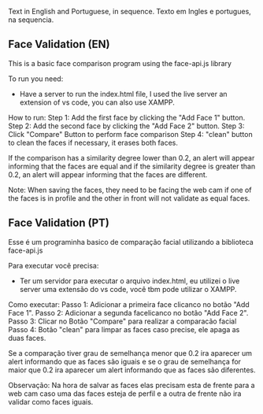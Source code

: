 Text in English and Portuguese, in sequence.
Texto em Ingles e portugues, na sequencia.


## Face Validation (EN)
This is a basic face comparison program using the face-api.js library

To run you need:

- Have a server to run the index.html file, I used the live server an extension of vs code, you can also use XAMPP.

How to run:
Step 1: Add the first face by clicking the "Add Face 1" button.
Step 2: Add the second face by clicking the "Add Face 2" button.
Step 3: Click "Compare" Button to perform face comparison
Step 4: "clean" button to clean the faces if necessary, it erases both faces.

If the comparison has a similarity degree lower than 0.2, an alert will appear informing that the faces are equal and if the similarity degree is greater than 0.2, an alert will appear informing that the faces are different.

Note: When saving the faces, they need to be facing the web cam if one of the faces is in profile and the other in front will not validate as equal faces.

## Face Validation (PT)
Esse é um programinha basico de comparação facial utilizando a biblioteca face-api.js

Para executar você precisa: 

- Ter um servidor para executar o arquivo index.html, eu utilizei o live server uma extensão do vs code, você tbm pode utilizar o XAMPP.

Como executar: 
Passo 1: Adicionar a primeira face clicanco no botão "Add Face 1".
Passo 2: Adicionar a segunda facelicanco no botão "Add Face 2". 
Passo 3: Clicar no Botão "Compare" para realizar a comparacão facial
Passo 4: Botão "clean" para limpar as faces caso precise, ele apaga as duas faces.

Se a comparação tiver grau de semelhança menor que 0.2 ira aparecer um alert informando que as faces são iguais e se o grau de semelhança for maior que 0.2 ira aparecer um alert informando que as faces são diferentes. 

Observação: Na hora de salvar as faces elas precisam esta de frente para a web cam caso uma das faces esteja de perfil e a outra de frente não ira validar como faces iguais.



 
